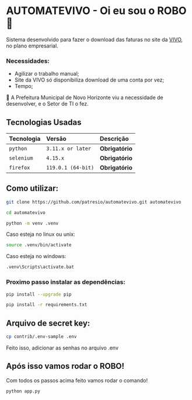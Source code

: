 # AUTOMATEVIVO - Oi eu sou o ROBO 🤖

Sistema desenvolvido para fazer o download das faturas no site da [VIVO](http://www.vivo.com.br), no plano empresarial.

### Necessidades:

- Agilizar o trabalho manual;
- Site da VIVO só disponibiliza download de uma conta por vez;
- Tempo;

🏢 A Prefeitura Municipal de Novo Horizonte viu a necessidade de desenvolver, e o Setor de TI o fez.

## Tecnologias Usadas

| Tecnologia | Versão             | Descrição       |
| :--------- | :----------------- | :-------------- |
| `python`   | `3.11.x or later`  | **Obrigatório** |
| `selenium` | `4.15.x`           | **Obrigatório** |
| `firefox`  | `119.0.1 (64-bit)` | **Obrigatório** |

## Como utilizar:

```bash
git clone https://github.com/patresio/automatevivo.git automatevivo

cd automatevivo

python -m venv .venv
```

Caso esteja no linux ou unix:

```bash
source .venv/bin/activate
```

Caso esteja no windows:

```bash
.venv\Scripts\activate.bat
```

### Proximo passo instalar as dependências:

```bash
pip install --upgrade pip

pip install -r requirements.txt
```

## Arquivo de secret key:

```bash
cp contrib/.env-sample .env
```

Feito isso, adicionar as senhas no arquivo .env

## Após isso vamos rodar o ROBO!

Com todos os passos acima feito vamos rodar o comando!

```bash
python app.py
```

